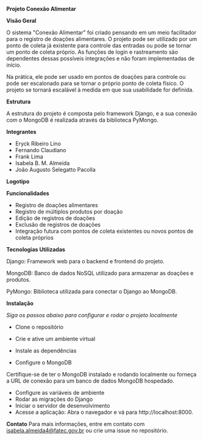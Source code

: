 **Projeto Conexão Alimentar**

**Visão Geral**

O sistema "Conexão Alimentar" foi criado pensando em um meio facilitador para o registro de doações alimentares. O projeto pode ser utilizado por um ponto de coleta já existente para controle das entradas ou pode se tornar um ponto de coleta próprio. As funções de login e rastreamento são dependentes dessas possíveis integrações e não foram implementadas de início.

Na prática, ele pode ser usado em pontos de doações para controle ou pode ser escalonado para se tornar o próprio ponto de coleta físico. O projeto se tornará escalável à medida em que sua usabilidade for definida.

**Estrutura**

A estrutura do projeto é composta pelo framework Django, e a sua conexão com o MongoDB é realizada através da biblioteca PyMongo.


**Integrantes**

  - Eryck Ribeiro Lino
  - Fernando Claudiano
  - Frank Lima
  - Isabela B. M. Almeida
  - João Augusto Selegatto Pacolla


**Logotipo**


**Funcionalidades**

  - Registro de doações alimentares
  - Registro de múltiplos produtos por doação
  - Edição de registros de doações
  - Exclusão de registros de doações
  - Integração futura com pontos de coleta existentes ou novos pontos de coleta próprios


**Tecnologias Utilizadas**

Django: Framework web para o backend e frontend do projeto.

MongoDB: Banco de dados NoSQL utilizado para armazenar as doações e produtos.

PyMongo: Biblioteca utilizada para conectar o Django ao MongoDB.


**Instalação**

*Siga os passos abaixo para configurar e rodar o projeto localmente*

  - Clone o repositório
  - Crie e ative um ambiente virtual
  - Instale as dependências

  - Configure o MongoDB
    
Certifique-se de ter o MongoDB instalado e rodando localmente ou forneça a URL de conexão para um banco de dados MongoDB hospedado.

  - Configure as variáveis de ambiente
  - Rodar as migrações do Django
  - Iniciar o servidor de desenvolvimento
  - Acesse a aplicação: Abra o navegador e vá para http://localhost:8000.


**Contato**
Para mais informações, entre em contato com isabela.almeida4@fatec.gov.br ou crie uma issue no repositório.
